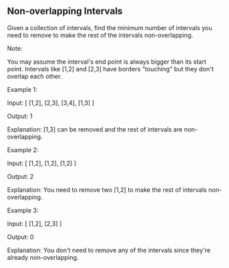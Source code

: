 Non-overlapping Intervals 
---


Given a collection of intervals, find the minimum number of intervals you need to remove to make the rest of the intervals non-overlapping.


Note:

You may assume the interval's end point is always bigger than its start point.
Intervals like [1,2] and [2,3] have borders "touching" but they don't overlap each other.



Example 1:

Input: [ [1,2], [2,3], [3,4], [1,3] ]

Output: 1

Explanation: [1,3] can be removed and the rest of intervals are non-overlapping.



Example 2:

Input: [ [1,2], [1,2], [1,2] ]

Output: 2

Explanation: You need to remove two [1,2] to make the rest of intervals non-overlapping.



Example 3:

Input: [ [1,2], [2,3] ]

Output: 0

Explanation: You don't need to remove any of the intervals since they're already non-overlapping.



